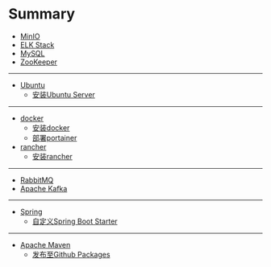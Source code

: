 # Summary
<!-- 中间件/服务 -->
* [MinIO](middleware/MinIO.md)
* [ELK Stack](middleware/ELK_Stack.md)
* [MySQL](middleware/MySQL.md)
* [ZooKeeper](middleware/ZooKeeper.md)

---
<!-- 操作系统 -->
* [Ubuntu](ubuntu/README.md)
  * [安装Ubuntu Server](ubuntu/install_ubuntu_server.md)

---
<!-- 容器 -->
* [docker](docker/README.md)
  * [安装docker](docker/install_docker.md)
  * [部署portainer](docker/install_portainer.md)
* [rancher](rancher/README.md)
  * [安装rancher](rancher/install_rancher.md)

--- 
<!-- 消息队列 -->
* [RabbitMQ](MQ/rabbitmq.md)
* [Apache Kafka](MQ/kafka.md)

---
<!-- Java框架 -->
* [Spring](spring/README.md)
  * [自定义Spring Boot Starter](spring/creating_spring_boot_starter.md)

---
<!-- 其他工具(Tools) -->
* [Apache Maven](tools/maven/README.md)
  * [发布至Github Packages](tools/maven/publish_to_github_packages.md)